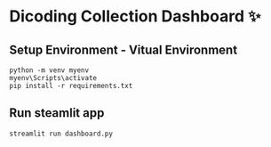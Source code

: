# Dicoding Collection Dashboard ✨

## Setup Environment - Vitual Environment

```
python -m venv myenv
myenv\Scripts\activate
pip install -r requirements.txt
```

## Run steamlit app

```
streamlit run dashboard.py
```
